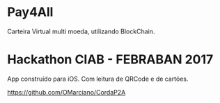 # Pay4All
Carteira Virtual multi moeda, utilizando BlockChain.
# Hackathon CIAB - FEBRABAN 2017
App construído para iOS. Com leitura de QRCode e de cartões.


https://github.com/OMarciano/CordaP2A
